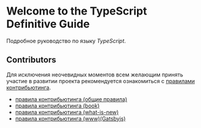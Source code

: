 # Welcome to the TypeScript Definitive Guide
Подробное руководство по языку _TypeScript_.

## Contributors
Для исключения неочевидных моментов всем желающим принять участие в развитии проекта рекомендуется ознакомиться с [правилами контрибьютинга](./CONTRIBUTING.md).
- [правила контрибьютинга (общие правила)](https://github.com/nauchikus/typescript-definitive-guide/blob/master/CONTRIBUTING.md#contributing-for-www-web-application)
 - [правила контрибьютинга (book)](https://github.com/nauchikus/typescript-definitive-guide/blob/master/CONTRIBUTING_BOOK.md)
 - [правила контрибьютинга (what-is-new)](https://github.com/nauchikus/typescript-definitive-guide/blob/master/CONTRIBUTING_WHAT_IS_NEW.md)
 - [правила контрибьютинга (www)(Gatsbyjs)](https://github.com/nauchikus/typescript-definitive-guide/blob/master/CONTRIBUTING.md#contributing-for-www-web-application)
 
